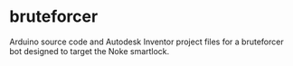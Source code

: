 # bruteforcer
Arduino source code and Autodesk Inventor project files for a bruteforcer bot designed to target the Noke smartlock.
